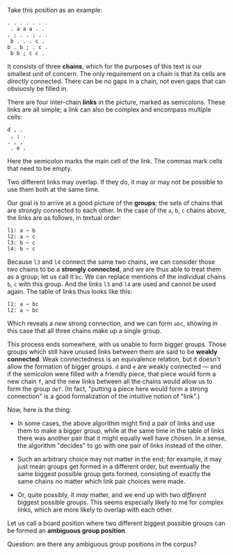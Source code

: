 Take this position as an example:

    . . . . . . .
     . a a a . .
    . ; . . ; . .
     b . . . c .
    b . b ; . c .
     b b ; c c .

It consists of three **chains**, which for the purposes of this text is our
smallest unit of concern. The only requirement on a chain is that its cells
are *directly* connected. There can be no gaps in a chain, not even gaps that
can obviuosly be filled in.

There are four inter-chain **links** in the picture, marked as semicolons.
These links are all simple; a link can also be complex and encompass multiple
cells:

    d , .
     , ; .
    . , ,
     . e .

Here the semicolon marks the main cell of the link. The commas mark cells that
need to be empty.

Two different links may overlap. If they do, it may or may not be possible to
use them both at the same time.

Our goal is to arrive at a good picture of the **groups**; the sets of chains
that are strongly connected to each other. In the case of the `a`, `b`, `c`
chains above, the links are as follows, in textual order:

    l1: a ~ b
    l2: a ~ c
    l3: b ~ c
    l4: b ~ c

Because `l3` and `l4` connect the same two chains, we can consider those two
chains to be a **strongly connected**, and we are thus able to treat them as a
group; let us call it `bc`. We can replace mentions of the individual chains
`b`, `c` with this group. And the links `l3` and `l4` are used and cannot be
used again. The table of links thus looks like this:

    l1: a ~ bc
    l2: a ~ bc

Which reveals a *new* strong connection, and we can form `abc`, showing in this
case that all three chains make up a single group.

This process ends somewhere, with us unable to form bigger groups. Those groups
which still have unused links between them are said to be **weakly connected**.
Weak connectedness is an equivalence relation, but it doesn't allow the
formation of bigger groups. `d` and `e` are weakly connected &mdash; and if
the semicolon were filled with a friendly piece, that piece would form a new
chain `f`, and the new links between all the chains would allow us to form the
group `def`. (In fact, "putting a piece here would form a strong connection"
is a good formalization of the intuitive notion of "link".)

Now, here is the thing:

* In some cases, the above algorithm might find a pair of links and use them to
  make a bigger group, while at the same time in the table of links there was
  another pair that it might equally well have chosen. In a sense, the
  algorithm "decides" to go with one pair of links instead of the other.

* Such an arbitrary choice may not matter in the end; for example, it may just
  mean groups get formed in a different order, but eventually the same biggest
  possible group gets formed, consisting of exactly the same chains no matter
  which link pair choices were made.

* Or, quite possibly, it *may* matter, and we end up with two *different*
  biggest possible groups. This seems especially likely to me for complex
  links, which are more likely to overlap with each other.

Let us call a board position where two different biggest possible groups can be
formed an **ambiguous group position**.

Question: are there any ambiguous group positions in the corpus?
